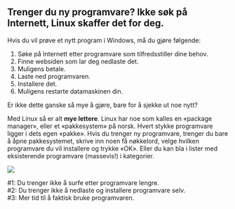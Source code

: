 



<h2>Trenger du ny programvare? Ikke søk på Internett, Linux skaffer det for deg.</h2>

Hvis du vil prøve et nytt program i Windows, må du gjøre følgende:

<ol>
<li>Søke på Internett etter programvare som tilfredsstiller dine behov.</li>
<li>Finne websiden som lar deg nedlaste det.</li>
<li>Muligens betale.</li>
<li>Laste ned programvaren.</li>
<li>Installere det.</li>
<li>Muligens restarte datamaskinen din.</li>
</ol>

Er ikke dette ganske så mye å gjøre, bare for å sjekke ut noe nytt?

Med Linux så er alt <b>mye lettere</b>. Linux har noe som kalles en «package manager», eller et «pakkesystem» på norsk. Hvert stykke programvare ligger i dets egen «pakke». Hvis du trenger ny programvare, trenger du bare å åpne pakkesystemet, skrive inn noen få nøkkelord, velge hvilken programvare du vil installere og trykke «OK». Eller du kan bla i lister med eksisterende programvare (massevis!) i kategorier.

<img src="Images/synaptic.png" />

#1: Du trenger ikke å surfe etter programvare lengre.<br>
#2: Du trenger ikke å nedlaste og installere programvare selv.<br>
#3: Mer tid til å faktisk bruke programvaren.




